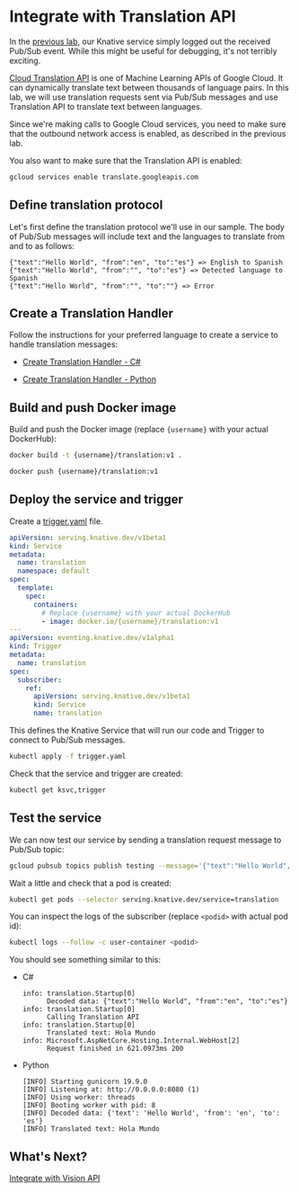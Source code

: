 # Integrate with Translation API

In the [previous lab](08-helloworldeventing.md), our Knative service simply logged out the received Pub/Sub event. While this might be useful for debugging, it's not terribly exciting.

[Cloud Translation API](https://cloud.google.com/translate/docs/) is one of Machine Learning APIs of Google Cloud. It can dynamically translate text between thousands of language pairs. In this lab, we will use translation requests sent via Pub/Sub messages and use Translation API to translate text between languages.

Since we're making calls to Google Cloud services, you need to make sure that the outbound network access is enabled, as described in the previous lab.

You also want to make sure that the Translation API is enabled:

```bash
gcloud services enable translate.googleapis.com
```

## Define translation protocol

Let's first define the translation protocol we'll use in our sample. The body of Pub/Sub messages will include text and the languages to translate from and to as follows:

```text
{"text":"Hello World", "from":"en", "to":"es"} => English to Spanish
{"text":"Hello World", "from":"", "to":"es"} => Detected language to Spanish
{"text":"Hello World", "from":"", "to":""} => Error
```

## Create a Translation Handler

Follow the instructions for your preferred language to create a service to handle translation messages:

* [Create Translation Handler - C#](09-translationeventing-csharp.md)

* [Create Translation Handler - Python](09-translationeventing-python.md)

## Build and push Docker image

Build and push the Docker image (replace `{username}` with your actual DockerHub):

```bash
docker build -t {username}/translation:v1 .

docker push {username}/translation:v1
```

## Deploy the service and trigger

Create a [trigger.yaml](../eventing/translation/trigger.yaml) file.

```yaml
apiVersion: serving.knative.dev/v1beta1
kind: Service
metadata:
  name: translation
  namespace: default
spec:
  template:
    spec:
      containers:
        # Replace {username} with your actual DockerHub
        - image: docker.io/{username}/translation:v1
---
apiVersion: eventing.knative.dev/v1alpha1
kind: Trigger
metadata:
  name: translation
spec:
  subscriber:
    ref:
      apiVersion: serving.knative.dev/v1beta1
      kind: Service
      name: translation
```

This defines the Knative Service that will run our code and Trigger to connect to Pub/Sub messages.

```bash
kubectl apply -f trigger.yaml
```

Check that the service and trigger are created:

```bash
kubectl get ksvc,trigger
```

## Test the service

We can now test our service by sending a translation request message to Pub/Sub topic:

```bash
gcloud pubsub topics publish testing --message='{"text":"Hello World", "from":"en", "to":"es"}'
```

Wait a little and check that a pod is created:

```bash
kubectl get pods --selector serving.knative.dev/service=translation
```

You can inspect the logs of the subscriber (replace `<podid>` with actual pod id):

```bash
kubectl logs --follow -c user-container <podid>
```

You should see something similar to this:

* C#

  ```text
  info: translation.Startup[0]
        Decoded data: {"text":"Hello World", "from":"en", "to":"es"}
  info: translation.Startup[0]
        Calling Translation API
  info: translation.Startup[0]
        Translated text: Hola Mundo
  info: Microsoft.AspNetCore.Hosting.Internal.WebHost[2]
        Request finished in 621.0973ms 200
  ```

* Python

  ```text
  [INFO] Starting gunicorn 19.9.0
  [INFO] Listening at: http://0.0.0.0:8080 (1)
  [INFO] Using worker: threads
  [INFO] Booting worker with pid: 8
  [INFO] Decoded data: {'text': 'Hello World', 'from': 'en', 'to': 'es'}
  [INFO] Translated text: Hola Mundo
  ```

## What's Next?

[Integrate with Vision API](10-visioneventing.md)

